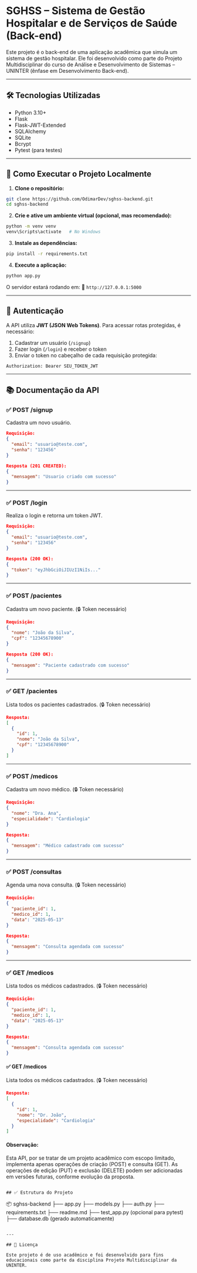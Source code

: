 # SGHSS – Sistema de Gestão Hospitalar e de Serviços de Saúde (Back-end)

Este projeto é o back-end de uma aplicação acadêmica que simula um sistema de gestão hospitalar. Ele foi desenvolvido como parte do Projeto Multidisciplinar do curso de Análise e Desenvolvimento de Sistemas – UNINTER (ênfase em Desenvolvimento Back-end).

---

## 🛠 Tecnologias Utilizadas

- Python 3.10+
- Flask
- Flask-JWT-Extended
- SQLAlchemy
- SQLite
- Bcrypt
- Pytest (para testes)

---

## 🚀 Como Executar o Projeto Localmente

1. **Clone o repositório:**

```bash
git clone https://github.com/OdimarDev/sghss-backend.git
cd sghss-backend
````

2. **Crie e ative um ambiente virtual (opcional, mas recomendado):**

```bash
python -m venv venv
venv\Scripts\activate   # No Windows
```

3. **Instale as dependências:**

```bash
pip install -r requirements.txt
```

4. **Execute a aplicação:**

```bash
python app.py
```

O servidor estará rodando em:
📍 `http://127.0.0.1:5000`

---

## 🔐 Autenticação

A API utiliza **JWT (JSON Web Tokens)**. Para acessar rotas protegidas, é necessário:

1. Cadastrar um usuário (`/signup`)
2. Fazer login (`/login`) e receber o token
3. Enviar o token no cabeçalho de cada requisição protegida:

```
Authorization: Bearer SEU_TOKEN_JWT
```

---

## 📚 Documentação da API

### ✅ POST /signup

Cadastra um novo usuário.

```json
Requisição:
{
  "email": "usuario@teste.com",
  "senha": "123456"
}

Resposta (201 CREATED):
{
  "mensagem": "Usuario criado com sucesso"
}
```

---

### ✅ POST /login

Realiza o login e retorna um token JWT.

```json
Requisição:
{
  "email": "usuario@teste.com",
  "senha": "123456"
}

Resposta (200 OK):
{
  "token": "eyJhbGciOiJIUzI1NiIs..."
}
```

---

### ✅ POST /pacientes

Cadastra um novo paciente. (🔒 Token necessário)

```json
Requisição:
{
  "nome": "João da Silva",
  "cpf": "12345678900"
}

Resposta (200 OK):
{
  "mensagem": "Paciente cadastrado com sucesso"
}
```

---

### ✅ GET /pacientes

Lista todos os pacientes cadastrados. (🔒 Token necessário)

```json
Resposta:
[
  {
    "id": 1,
    "nome": "João da Silva",
    "cpf": "12345678900"
  }
]
```

---

### ✅ POST /medicos

Cadastra um novo médico. (🔒 Token necessário)

```json
Requisição:
{
  "nome": "Dra. Ana",
  "especialidade": "Cardiologia"
}

Resposta:
{
  "mensagem": "Médico cadastrado com sucesso"
}
```

---

### ✅ POST /consultas

Agenda uma nova consulta. (🔒 Token necessário)

```json
Requisição:
{
  "paciente_id": 1,
  "medico_id": 1,
  "data": "2025-05-13"
}

Resposta:
{
  "mensagem": "Consulta agendada com sucesso"
}
```

---

### ✅ GET /medicos

Lista todos os médicos cadastrados. (🔒 Token necessário)

```json
Requisição:
{
  "paciente_id": 1,
  "medico_id": 1,
  "data": "2025-05-13"
}

Resposta:
{
  "mensagem": "Consulta agendada com sucesso"
}

```

#### ✅ GET /medicos

Lista todos os médicos cadastrados. (🔒 Token necessário)

```json
Resposta:
[
  {
    "id": 1,
    "nome": "Dr. João",
    "especialidade": "Cardiologia"
  }
]

```

#### Observação:

Esta API, por se tratar de um projeto acadêmico com escopo limitado, implementa apenas operações de criação (POST) e consulta (GET). As operações de edição (PUT) e exclusão (DELETE) podem ser adicionadas em versões futuras, conforme evolução da proposta.

```

## ✅ Estrutura do Projeto

```

📦 sghss-backend
├── app.py
├── models.py
├── auth.py
├── requirements.txt
├── readme.md
├── test_app.py (opcional para pytest)
├── database.db (gerado automaticamente)
```

---

## 📄 Licença

Este projeto é de uso acadêmico e foi desenvolvido para fins educacionais como parte da disciplina Projeto Multidisciplinar da UNINTER.

```
